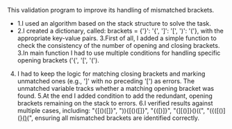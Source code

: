 This  validation program to improve its handling of mismatched brackets.
*  1.I used an algorithm based on the stack structure to solve the task. 
*  2.I created a dictionary, called: brackets = {'}': '{', ']': '[', ')': '('},  with the appropriate key-value pairs.
3.First of all, I added a simple function to check the consistency of the number of opening and closing brackets.
3.In main function I had to use multiple conditions  for handling specific opening brackets ('{', '[', '(').
4. I had to keep the logic for matching closing brackets and marking unmatched ones (e.g., ']' with no preceding '[') as errors. The unmatched variable tracks whether a matching opening bracket was found.
5.At the end I added condition to add the redundant, opening brackets remaining on the stack to errors.
6.I verified results against multiple cases, including: "{[()([]}", ")){[()([]}", "{([)]}", "(][()]}()((", "({([()](}[()]()(", ensuring all mismatched brackets are identified correctly.
